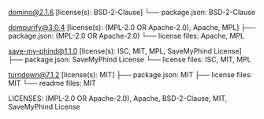 domino@2.1.6 [license(s): BSD-2-Clause]
└── package.json:  BSD-2-Clause

dompurify@3.0.4 [license(s): (MPL-2.0 OR Apache-2.0), Apache, MPL]
├── package.json:  (MPL-2.0 OR Apache-2.0)
└── license files: Apache, MPL

save-my-phind@1.1.0 [license(s): ISC, MIT, MPL, SaveMyPhind License]
├── package.json:  SaveMyPhind License
└── license files: ISC, MIT, MPL

turndown@7.1.2 [license(s): MIT]
├── package.json:  MIT
├── license files: MIT
└── readme files: MIT

LICENSES: (MPL-2.0 OR Apache-2.0), Apache, BSD-2-Clause, MIT, SaveMyPhind License

